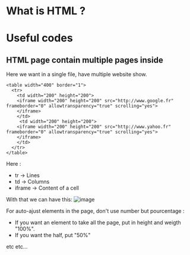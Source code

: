 # What is HTML ?

# Useful codes
## HTML page contain multiple pages inside
Here we want in a single file, have multiple website show.
```
<table width="400" border="1">
  <tr>
    <td width="200" height="200">
	<iframe width="200" height="200" src="http://www.google.fr" frameborder="0" allowtransparency="true" scrolling="yes">
    </iframe>
    </td>
	 <td width="200" height="200">
	<iframe width="200" height="200" src="http://www.yahoo.fr" frameborder="0" allowtransparency="true" scrolling="yes">
    </iframe>
    </td>
  </tr>
</table>
```
Here :
- tr ->  Lines
- td -> Columns
- iframe -> Content of a cell

With that we can have this:
![image](https://user-images.githubusercontent.com/87640190/174542684-c7c5081c-19ec-4fe6-b110-7604c778799c.png)

For auto-ajust elements in the page, don't use number but pourcentage :
- If you want an element to take all the page, put in height and weigth "100%".
- If you want the half, put "50%"

etc etc...
